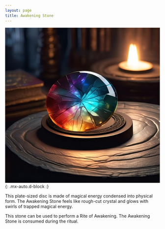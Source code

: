 ```yaml
---
layout: page
title: Awakening Stone
---
```


![Awakening Stone](/assets/img/items/awakening-stone.jpeg){: .mx-auto.d-block :}

This plate-sized disc is made of magical energy condensed into physical form. The Awakening Stone feels like rough-cut crystal and glows with swirls of trapped magical energy.

This stone can be used to perform a Rite of Awakening. The Awakening Stone is consumed during the ritual.